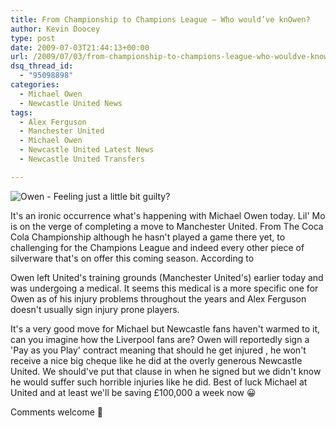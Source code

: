 ```yaml
---
title: From Championship to Champions League – Who would’ve knOwen?
author: Kevin Doocey
type: post
date: 2009-07-03T21:44:13+00:00
url: /2009/07/03/from-championship-to-champions-league-who-wouldve-knowen/
dsq_thread_id:
  - "95098898"
categories:
  - Michael Owen
  - Newcastle United News
tags:
  - Alex Ferguson
  - Manchester United
  - Michael Owen
  - Newcastle United Latest News
  - Newcastle United Transfers

---
```

![Owen - Feeling just a little bit guilty?](http://static.guim.co.uk/sys-images/Sport/Pix/pictures/2009/3/29/1238345338832/Michael-Owen-001.jpg)

It's an ironic occurrence what's happening with Michael Owen today. Lil' Mo is  on the verge of completing a move to Manchester United. From The Coca Cola Championship although he hasn't played a game there yet, to challenging for the Champions League and indeed every other piece of silverware that's on offer this coming season. According to

Owen left United's training grounds (Manchester United's) earlier today and was undergoing a medical. It seems this medical is a more specific one for Owen as of his injury problems throughout the years and Alex Ferguson doesn't usually sign injury prone players.

It's a very good move for Michael but Newcastle fans haven't warmed to it, can you imagine how the Liverpool fans are? Owen will reportedly sign a 'Pay as you Play' contract meaning that should he get injured , he won't receive a nice big cheque like he did at the overly generous Newcastle United. We should've put that clause in when he signed but we didn't know he would suffer such horrible injuries like he did. Best of luck Michael at United and at least we'll be saving £100,000 a week now 😀

Comments welcome 🙂
